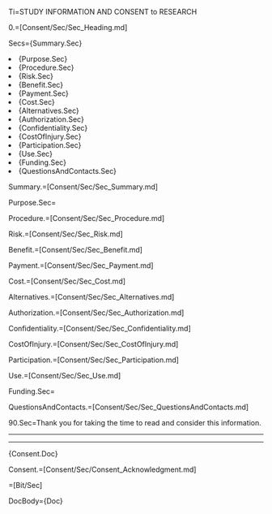 Ti=STUDY INFORMATION AND CONSENT to RESEARCH

0.=[Consent/Sec/Sec_Heading.md]

Secs={Summary.Sec}<li>{Purpose.Sec}<li>{Procedure.Sec}<li>{Risk.Sec}<li>{Benefit.Sec}<li>{Payment.Sec}<li>{Cost.Sec}<li>{Alternatives.Sec}<li>{Authorization.Sec}<li>{Confidentiality.Sec}<li>{CostOfInjury.Sec}<li>{Participation.Sec}<li>{Use.Sec}<li>{Funding.Sec}<li>{QuestionsAndContacts.Sec}

Summary.=[Consent/Sec/Sec_Summary.md]

Purpose.Sec=

Procedure.=[Consent/Sec/Sec_Procedure.md]

Risk.=[Consent/Sec/Sec_Risk.md]

Benefit.=[Consent/Sec/Sec_Benefit.md]

Payment.=[Consent/Sec/Sec_Payment.md]

Cost.=[Consent/Sec/Sec_Cost.md]

Alternatives.=[Consent/Sec/Sec_Alternatives.md]

Authorization.=[Consent/Sec/Sec_Authorization.md]

Confidentiality.=[Consent/Sec/Sec_Confidentiality.md]

CostOfInjury.=[Consent/Sec/Sec_CostOfInjury.md]

Participation.=[Consent/Sec/Sec_Participation.md]

Use.=[Consent/Sec/Sec_Use.md]

Funding.Sec=

QuestionsAndContacts.=[Consent/Sec/Sec_QuestionsAndContacts.md]

90.Sec=Thank you for taking the time to read and consider this information.<hr><hr>{Consent.Doc}

Consent.=[Consent/Sec/Consent_Acknowledgment.md]

=[Bit/Sec]

DocBody={Doc}